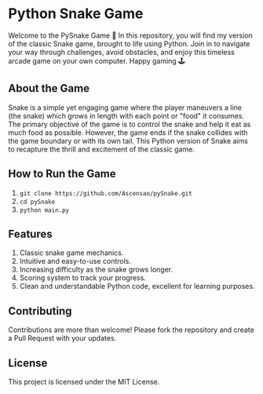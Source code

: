 # Python Snake Game

Welcome to the PySnake Game 🐍 In this repository, you will find my version of the classic Snake game, brought to life using Python. Join in to navigate your way through challenges, avoid obstacles, and enjoy this timeless arcade game on your own computer. Happy gaming 🕹️

## About the Game

Snake is a simple yet engaging game where the player maneuvers a line (the snake) which grows in length with each point or "food" it consumes. The primary objective of the game is to control the snake and help it eat as much food as possible. However, the game ends if the snake collides with the game boundary or with its own tail. This Python version of Snake aims to recapture the thrill and excitement of the classic game.

## How to Run the Game

1. ```git clone https://github.com/Ascensao/pySnake.git```
2. ```cd pySnake```
3. ```python main.py```

## Features

1. Classic snake game mechanics.
2. Intuitive and easy-to-use controls.
3. Increasing difficulty as the snake grows longer.
4. Scoring system to track your progress.
5. Clean and understandable Python code, excellent for learning purposes.

## Contributing

Contributions are more than welcome! Please fork the repository and create a Pull Request with your updates.

## License

This project is licensed under the MIT License.
